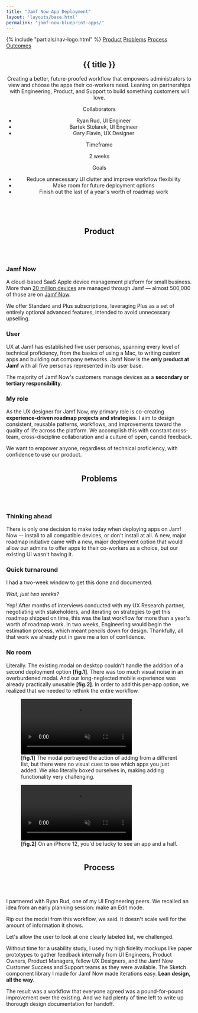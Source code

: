 ```yaml
---
title: "Jamf Now App Deployment"
layout: 'layouts/base.html'
permalink: "jamf-now-blueprint-apps/"
---
```


<div class="secondary-nav">
	<nav id="page-nav">
		{% include "partials/nav-logo.html" %}
		<a href=".." class="l-align btn-icon icon-back no-link-decor" alt="back"></a>
		<a href="#product" class="btn no-link-decor">Product</a>
		<a href="#problems" class="btn no-link-decor">Problems</a>
		<a href="#process" class="btn no-link-decor">Process</a>
		<a href="#outcomes" class="btn no-link-decor">Outcomes</a>
	</nav>
</div>

<section id="intro" class="greeting">
	<div class="container">
		<header>
			<h1>{{ title }}</h1>
			<p>Creating a better, future-proofed workflow that empowers administrators to view and choose the apps their co-workers need. Leaning on partnerships with Engineering, Product, and Support to build something customers will love.</p>
			<div class="row">
				<div class="double-column">
					<span class="small-caps">Collaborators</span>
					<ul class="no-list-decor">
						<li>Ryan Rud, UI Engineer</li>
						<li>Bartek Stolarek, UI Engineer</li>
						<li>Gary Flavin, UX Designer</li>
					</ul>
				</div>
				<div class="column">
					<span class="small-caps">Timeframe</span>
					<p>2 weeks</p>
				</div>
				<div class="double-column">
					<span class="small-caps">Goals</span>
					<ul class="no-list-decor">
						<li>Reduce unnecessary UI clutter and improve workflow flexibility</li>
						<li>Make room for future deployment options</li>
						<li>Finish out the last of a year's worth of roadmap work</li>
					</ul>
				</div>
			</div>
		</header>
	</div>
</section>

<section id="product">
	<div class="row container">
		<div class="column">
			<header>
				<h2>Product</h2>
			</header>
		</div>
		<div class="double-column">
			<h3 class="subheading">Jamf Now</h3>
			<p>A cloud-based SaaS Apple device management platform for small business. More than <a href="https://www.imore.com/jamf-now-manages-20-million-apple-devices-around-world">20 million devices</a> are managed through Jamf &mdash; almost 500,000 of those are on <a href="https://www.jamf.com/products/jamf-now/">Jamf Now</a>.</p>
			<p>We offer Standard and Plus subscriptions, leveraging Plus as a set of entirely optional advanced features, intended to avoid unnecessary upselling.</p>
			<h3 class="subheading">User</h3>
			<p>UX at Jamf has established five user personas, spanning every level of technical proficiency, from the basics of using a Mac, to writing custom apps and building out company networks. Jamf Now is the <strong>only product at Jamf</strong> with all five personas represented in its user base.</p>
			<p>The majority of Jamf Now's customers manage devices as a <strong>secondary or tertiary responsibility</strong>.</p>
			<h3 class="subheading">My role</h3>
			<p>As the UX designer for Jamf Now, my primary role is co-creating <strong>experience-driven roadmap projects and strategies</strong>. I aim to design consistent, reusable patterns, workflows, and improvements toward the quality of life across the platform. We accomplish this with constant cross-team, cross-discipline collaboration and a culture of open, candid feedback.</p>
			<p>We want to empower anyone, regardless of technical proficiency, with confidence to use our product.</p>
		</div>
	</div>
</section>

<section id="problems">
	<div class="row container">
		<div class="column">
			<header>
				<h2>Problems</h2>
			</header>
		</div>
		<div class="double-column">
			<h3 class="subheading">Thinking ahead</h3>
			<p>There is only one decision to make today when deploying apps on Jamf Now -- install to all compatible devices, or don't install at all. A new, major roadmap initiative came with a new, major deployment option that would allow our admins to offer apps to their co-workers as a choice, but our existing UI wasn't having it.</p>
			<h3 class="subheading">Quick turnaround</h3>
			<p>I had a two-week window to get this done and documented.</p>
			<p><em>Wait, just two weeks?</em></p>
			<p>Yep! After months of interviews conducted with my UX Research partner, negotiating with stakeholders, and iterating on strategies to get this roadmap shipped on time, this was the last workflow for more than a year's worth of roadmap work. In two weeks, Engineering would begin the estimation process, which meant pencils down for design. Thankfully, all that work we already put in gave me a ton of confidence.</p>
			<h3 class="subheading">No room</h3>
			<p>Literally. The existing modal on desktop couldn't handle the addition of a second deployment option <strong>[fig.1]</strong>. There was too much visual noise in an overburdened modal. And our long-neglected mobile experience was already practically unusable <strong>[fig.2]</strong>. In order to add this per-app option, we realized that we needed to rethink the entire workflow.</p>
		</div>
	</div>
	<div class="img-row">
		<figure>
			<video controls muted>
				<source src="https://jshbrtz.s3.us-east-2.amazonaws.com/blue-apps/apps-modal-english.mp4" type="video/mp4">
			</video>
			<figcaption><strong>[fig.1]</strong> The modal portrayed the action of adding from a different list, but there were no visual cues to see which apps you just added. We also literally boxed ourselves in, making adding functionality very challenging.</figcaption>
		</figure>
		<figure>
			<video controls muted>
				<source src="https://jshbrtz.s3.us-east-2.amazonaws.com/blue-apps/apps-modal-mobile.mp4" type="video/mp4">
			</video>
			<figcaption><strong>[fig.2]</strong> On an iPhone 12, you'd be lucky to see an app and a half.</figcaption>
		</figure>
	</div>
</section>
<section id="process">
	<div class="row container">
		<div class="column">
			<header>
				<h2>Process</h2>
			</header>
		</div>
		<div class="double-column">
			<p>I partnered with Ryan Rud, one of my UI Engineering peers. We recalled an idea from an early planning session: make an Edit mode.</p>
			<p>Rip out the modal from this workflow, we said. It doesn't scale well for the amount of information it shows.</p>
			<p>Let's allow the user to look at one clearly labeled list, we challenged.</p>
			<!-- <p>We talked through how this approach might work in other product workflows and how it would impact the next set of roadmap projects. It could fit our design approach: repeatable, reusable patterns that improve the quality of life for all users.</p> this paragraph might be mentioned later -->
			<p>Without time for a usability study, I used my high fidelity mockups like paper prototypes to gather feedback internally from UI Engineers, Product Owners, Product Managers, fellow UX Designers, and the Jamf Now Customer Success and Support teams as they were available. The Sketch component library I made for Jamf Now made iterations easy. <strong>Lean design, all the way.</strong></p>
			<p>The result was a workflow that everyone agreed was a pound-for-pound improvement over the existing. And we had plenty of time left to write up thorough design documentation for handoff.</p>
		</div>
	</div>
</section>